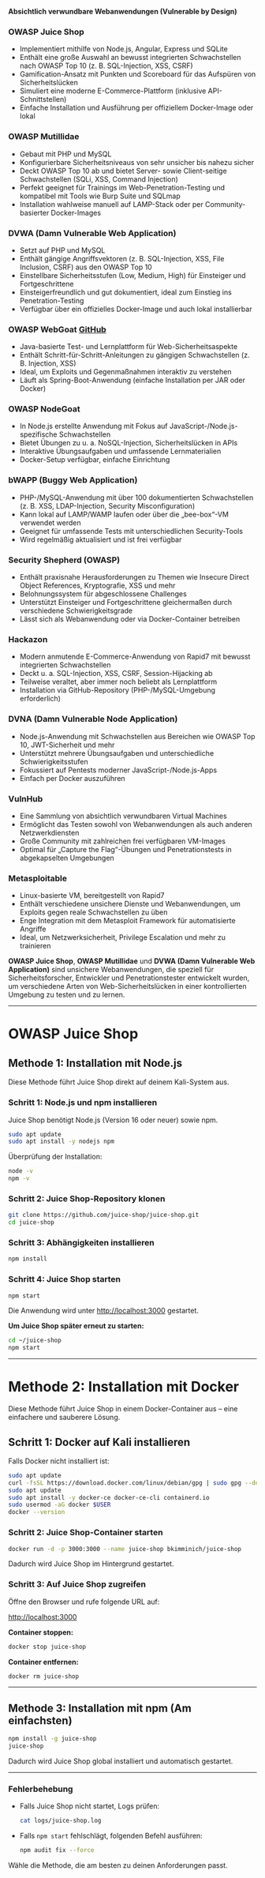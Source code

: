 **Absichtlich verwundbare Webanwendungen (Vulnerable by Design)**

### OWASP Juice Shop
- Implementiert mithilfe von Node.js, Angular, Express und SQLite  
- Enthält eine große Auswahl an bewusst integrierten Schwachstellen nach OWASP Top 10 (z. B. SQL-Injection, XSS, CSRF)  
- Gamification-Ansatz mit Punkten und Scoreboard für das Aufspüren von Sicherheitslücken  
- Simuliert eine moderne E-Commerce-Plattform (inklusive API-Schnittstellen)  
- Einfache Installation und Ausführung per offiziellem Docker-Image oder lokal  

### OWASP Mutillidae
- Gebaut mit PHP und MySQL  
- Konfigurierbare Sicherheitsniveaus von sehr unsicher bis nahezu sicher  
- Deckt OWASP Top 10 ab und bietet Server- sowie Client-seitige Schwachstellen (SQLi, XSS, Command Injection)  
- Perfekt geeignet für Trainings im Web-Penetration-Testing und kompatibel mit Tools wie Burp Suite und SQLmap  
- Installation wahlweise manuell auf LAMP-Stack oder per Community-basierter Docker-Images  

### DVWA (Damn Vulnerable Web Application)
- Setzt auf PHP und MySQL  
- Enthält gängige Angriffsvektoren (z. B. SQL-Injection, XSS, File Inclusion, CSRF) aus den OWASP Top 10  
- Einstellbare Sicherheitsstufen (Low, Medium, High) für Einsteiger und Fortgeschrittene  
- Einsteigerfreundlich und gut dokumentiert, ideal zum Einstieg ins Penetration-Testing  
- Verfügbar über ein offizielles Docker-Image und auch lokal installierbar  

### OWASP WebGoat [GitHub](https://github.com/WebGoat/WebGoat)
- Java-basierte Test- und Lernplattform für Web-Sicherheitsaspekte  
- Enthält Schritt-für-Schritt-Anleitungen zu gängigen Schwachstellen (z. B. Injection, XSS)  
- Ideal, um Exploits und Gegenmaßnahmen interaktiv zu verstehen  
- Läuft als Spring-Boot-Anwendung (einfache Installation per JAR oder Docker)  

### OWASP NodeGoat
- In Node.js erstellte Anwendung mit Fokus auf JavaScript-/Node.js-spezifische Schwachstellen  
- Bietet Übungen zu u. a. NoSQL-Injection, Sicherheitslücken in APIs  
- Interaktive Übungsaufgaben und umfassende Lernmaterialien  
- Docker-Setup verfügbar, einfache Einrichtung  

### bWAPP (Buggy Web Application)
- PHP-/MySQL-Anwendung mit über 100 dokumentierten Schwachstellen (z. B. XSS, LDAP-Injection, Security Misconfiguration)  
- Kann lokal auf LAMP/WAMP laufen oder über die „bee-box“-VM verwendet werden  
- Geeignet für umfassende Tests mit unterschiedlichen Security-Tools  
- Wird regelmäßig aktualisiert und ist frei verfügbar  

### Security Shepherd (OWASP)
- Enthält praxisnahe Herausforderungen zu Themen wie Insecure Direct Object References, Kryptografie, XSS und mehr  
- Belohnungssystem für abgeschlossene Challenges  
- Unterstützt Einsteiger und Fortgeschrittene gleichermaßen durch verschiedene Schwierigkeitsgrade  
- Lässt sich als Webanwendung oder via Docker-Container betreiben  

### Hackazon
- Modern anmutende E-Commerce-Anwendung von Rapid7 mit bewusst integrierten Schwachstellen  
- Deckt u. a. SQL-Injection, XSS, CSRF, Session-Hijacking ab  
- Teilweise veraltet, aber immer noch beliebt als Lernplattform  
- Installation via GitHub-Repository (PHP-/MySQL-Umgebung erforderlich)  

### DVNA (Damn Vulnerable Node Application)
- Node.js-Anwendung mit Schwachstellen aus Bereichen wie OWASP Top 10, JWT-Sicherheit und mehr  
- Unterstützt mehrere Übungsaufgaben und unterschiedliche Schwierigkeitsstufen  
- Fokussiert auf Pentests moderner JavaScript-/Node.js-Apps  
- Einfach per Docker auszuführen  

### VulnHub
- Eine Sammlung von absichtlich verwundbaren Virtual Machines  
- Ermöglicht das Testen sowohl von Webanwendungen als auch anderen Netzwerkdiensten  
- Große Community mit zahlreichen frei verfügbaren VM-Images  
- Optimal für „Capture the Flag“-Übungen und Penetrationstests in abgekapselten Umgebungen  

### Metasploitable
- Linux-basierte VM, bereitgestellt von Rapid7  
- Enthält verschiedene unsichere Dienste und Webanwendungen, um Exploits gegen reale Schwachstellen zu üben  
- Enge Integration mit dem Metasploit Framework für automatisierte Angriffe  
- Ideal, um Netzwerksicherheit, Privilege Escalation und mehr zu trainieren  


**OWASP Juice Shop**, **OWASP Mutillidae** und **DVWA (Damn Vulnerable Web Application)** sind unsichere Webanwendungen, die speziell für Sicherheitsforscher, Entwickler und Penetrationstester entwickelt wurden, um verschiedene Arten von Web-Sicherheitslücken in einer kontrollierten Umgebung zu testen und zu lernen.

---

# OWASP Juice Shop

## Methode 1: Installation mit Node.js

Diese Methode führt Juice Shop direkt auf deinem Kali-System aus.  

### Schritt 1: Node.js und npm installieren  

Juice Shop benötigt Node.js (Version 16 oder neuer) sowie npm.  

```bash
sudo apt update
sudo apt install -y nodejs npm
```

Überprüfung der Installation:  

```bash
node -v
npm -v
```

### Schritt 2: Juice Shop-Repository klonen  

```bash
git clone https://github.com/juice-shop/juice-shop.git
cd juice-shop
```

### Schritt 3: Abhängigkeiten installieren  

```bash
npm install
```

### Schritt 4: Juice Shop starten  

```bash
npm start
```

Die Anwendung wird unter [http://localhost:3000](http://localhost:3000) gestartet.  

**Um Juice Shop später erneut zu starten:**  

```bash
cd ~/juice-shop
npm start
```

---

# Methode 2: Installation mit Docker 

Diese Methode führt Juice Shop in einem Docker-Container aus – eine einfachere und sauberere Lösung.  

## Schritt 1: Docker auf Kali installieren  

Falls Docker nicht installiert ist:  

```bash
sudo apt update
curl -fsSL https://download.docker.com/linux/debian/gpg | sudo gpg --dearmor -o /etc/apt/keyrings/docker.gpg
sudo apt update
sudo apt install -y docker-ce docker-ce-cli containerd.io
sudo usermod -aG docker $USER
docker --version
```

### Schritt 2: Juice Shop-Container starten  

```bash
docker run -d -p 3000:3000 --name juice-shop bkimminich/juice-shop
```

Dadurch wird Juice Shop im Hintergrund gestartet.  

### Schritt 3: Auf Juice Shop zugreifen  

Öffne den Browser und rufe folgende URL auf:  

[http://localhost:3000](http://localhost:3000)  

**Container stoppen:**  

```bash
docker stop juice-shop
```

**Container entfernen:**  

```bash
docker rm juice-shop
```

---

## Methode 3: Installation mit npm (Am einfachsten) 

```bash
npm install -g juice-shop
juice-shop
```

Dadurch wird Juice Shop global installiert und automatisch gestartet.  

---

### **Fehlerbehebung**  

- Falls Juice Shop nicht startet, Logs prüfen:  

  ```bash
  cat logs/juice-shop.log
  ```

- Falls `npm start` fehlschlägt, folgenden Befehl ausführen:  

  ```bash
  npm audit fix --force
  ```

Wähle die Methode, die am besten zu deinen Anforderungen passt.
